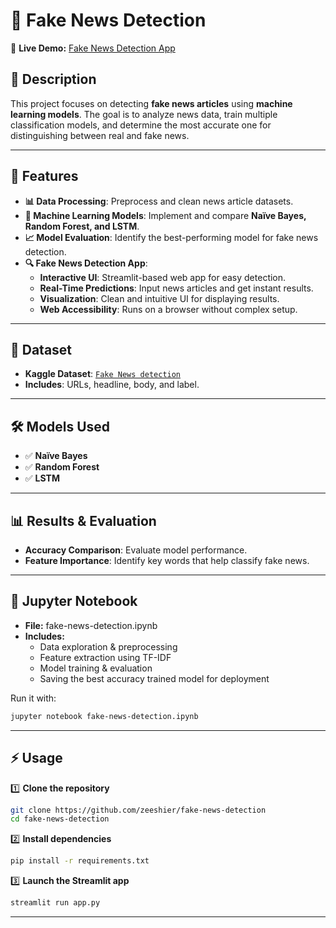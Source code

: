 # **📰 Fake News Detection**

🔗 **Live Demo:** [Fake News Detection App](https://fake-news-detection-zeeshier.streamlit.app/)

## **📌 Description**  
This project focuses on detecting **fake news articles** using **machine learning models**. The goal is to analyze news data, train multiple classification models, and determine the most accurate one for distinguishing between real and fake news.

---

## **🚀 Features**  

- **📊 Data Processing**: Preprocess and clean news article datasets.  
- **🤖 Machine Learning Models**: Implement and compare **Naïve Bayes, Random Forest, and LSTM**.  
- **📈 Model Evaluation**: Identify the best-performing model for fake news detection.  
- **🔍 Fake News Detection App**:  
  - **Interactive UI**: Streamlit-based web app for easy detection.  
  - **Real-Time Predictions**: Input news articles and get instant results.  
  - **Visualization**: Clean and intuitive UI for displaying results.  
  - **Web Accessibility**: Runs on a browser without complex setup.  

---

## **📂 Dataset**  

- **Kaggle Dataset**: [`Fake News detection`  ](https://www.kaggle.com/datasets/jruvika/fake-news-detection/data)
- **Includes**: URLs, headline, body, and label.  

---

## **🛠 Models Used**  

- ✅ **Naïve Bayes**  
- ✅ **Random Forest**  
- ✅ **LSTM**  

---

## **📊 Results & Evaluation**  

- **Accuracy Comparison**: Evaluate model performance.  
- **Feature Importance**: Identify key words that help classify fake news.  

---

## **📖 Jupyter Notebook**  

- **File:** fake-news-detection.ipynb
- **Includes:**
  - Data exploration & preprocessing
  - Feature extraction using TF-IDF
  - Model training & evaluation
  - Saving the best accuracy trained model for deployment
    
Run it with:
```bash
jupyter notebook fake-news-detection.ipynb
``` 
---

## **⚡ Usage**  

1️⃣ **Clone the repository**  
```bash
git clone https://github.com/zeeshier/fake-news-detection
cd fake-news-detection

```  

2️⃣ **Install dependencies**  
```bash
pip install -r requirements.txt
```  

3️⃣ **Launch the Streamlit app**  
```bash
streamlit run app.py
```  

---


